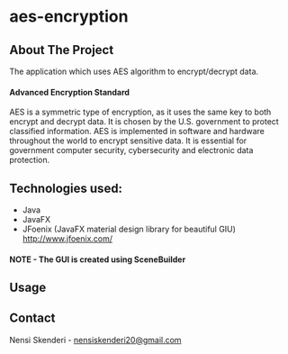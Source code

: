 # aes-encryption

## About The Project

The application which uses AES algorithm to encrypt/decrypt data.

#### Advanced Encryption Standard 
AES is a symmetric type of encryption, as it uses the same key to both encrypt and decrypt data.
It is chosen by the U.S. government to protect classified information. 
AES is implemented in software and hardware throughout the world to encrypt sensitive data. 
It is essential for government computer security, cybersecurity and electronic data protection.

## Technologies used: 

  * Java
  * JavaFX
  * JFoenix (JavaFX material design library for beautiful GIU) http://www.jfoenix.com/
  
  #### NOTE - The GUI is created using SceneBuilder
  
## Usage

## Contact 
Nensi Skenderi - nensiskenderi20@gmail.com

  

